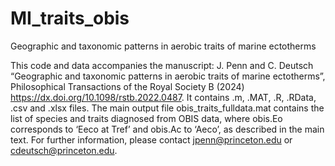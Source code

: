 # MI_traits_obis

Geographic and taxonomic patterns in aerobic traits of marine ectotherms

This code and data accompanies the manuscript: J. Penn and C. Deutsch  “Geographic and taxonomic patterns in aerobic traits of marine ectotherms”, Philosophical Transactions of the Royal Society B (2024) https://dx.doi.org/10.1098/rstb.2022.0487. It contains .m, .MAT, .R, .RData, .csv and .xlsx files.  The main output file obis_traits_fulldata.mat contains the list of species and traits diagnosed from OBIS data, where obis.Eo corresponds to ‘Eeco at Tref’ and obis.Ac to ‘Aeco’, as described in the main text. For further information, please contact jpenn@princeton.edu or cdeutsch@princeton.edu.
